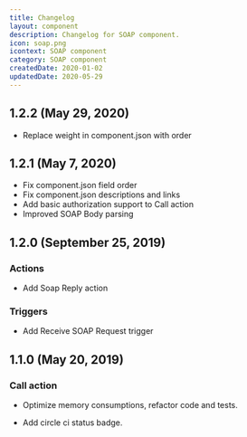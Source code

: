 ```yaml
---
title: Changelog
layout: component
description: Changelog for SOAP component.
icon: soap.png
icontext: SOAP component
category: SOAP component
createdDate: 2020-01-02
updatedDate: 2020-05-29
---
```


## 1.2.2 (May 29, 2020)

* Replace weight in component.json with order

## 1.2.1 (May 7, 2020)

* Fix component.json field order
* Fix component.json descriptions and links
* Add basic authorization support to Call action
* Improved SOAP Body parsing

## 1.2.0 (September 25, 2019)

### Actions

* Add Soap Reply action

### Triggers

* Add Receive SOAP Request trigger

## 1.1.0 (May 20, 2019)

### Call action

* Optimize memory consumptions, refactor code and tests.

* Add circle ci status badge.
